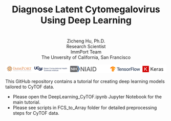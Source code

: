 <center> <h1> Diagnose Latent Cytomegalovirus Using Deep Learning <h1> </center>

<center>Zicheng Hu, Ph.D.</center>
<center>Research Scientist</center>
<center>ImmPort Team</center>
<center>The Unversity of California, San Francisco</center>

![alt text](Data/header.png)


This GitHub repository contains a tutorial for creating deep learning models tailored to CyTOF data. 

* Please open the DeepLearning_CyTOF.ipynb Jupyter Notebook for the main tutorial. 
* Please see scripts in FCS_to_Array folder for detailed preprocessing steps for CyTOF data. 